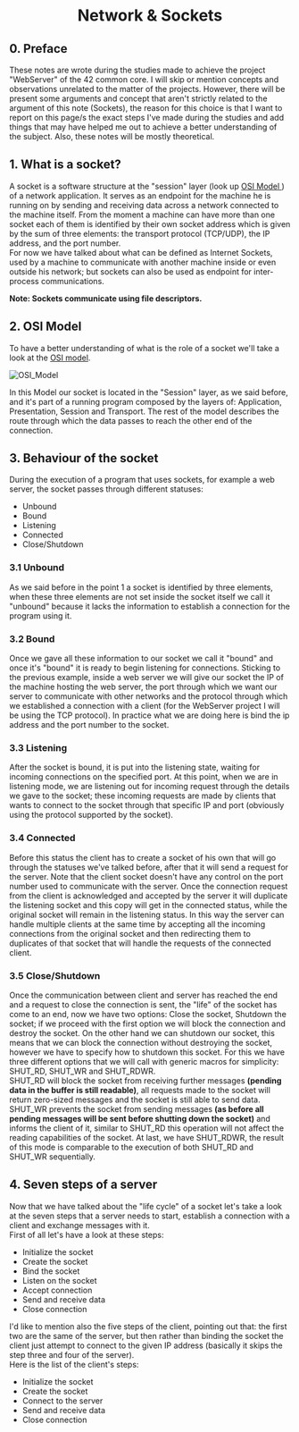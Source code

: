 # <div align='center'> Network & Sockets <div>

## 0. Preface
These notes are wrote during the studies made to achieve the project "WebServer" of the 42 common core. I will skip or mention concepts and
observations unrelated to the matter of the projects. However, there will be present some arguments and concept that aren't strictly
related to the argument of this note (Sockets), the reason for this choice is that I want to report on this page/s the exact steps I've made
during the studies and add things that may have helped me out to achieve a better understanding of the subject. Also, these notes will be mostly theoretical.

## 1. What is a socket?
A socket is a software structure at the "session" layer (look up <a href="https://it.wikipedia.org/wiki/Modello_OSI"> OSI Model </a>) of a network application.
It serves as an endpoint for the machine he is running on by sending and receiving data across a network connected to the machine itself. From the moment a machine
can have more than one socket each of them is identified by their own socket address which is given by the sum of three elements: the
transport protocol (TCP/UDP), the IP address, and the port number. <br>
For now we have talked about what can be defined as Internet Sockets, used by a machine to communicate with another machine inside or even outside
his network; but sockets can also be used as endpoint for inter-process communications. <br>

**Note: Sockets communicate using file descriptors.**

## 2. OSI Model
To have a better understanding of what is the role of a socket we'll take a look at the <a href="https://it.wikipedia.org/wiki/Modello_OSI"> OSI model</a>.<br>

![OSI_Model](https://github.com/TommyJD93/Notes/assets/59456000/d49f1aba-fc44-4707-9df6-d2ef1a490eab)

In this Model our socket is located in the "Session" layer, as we said before, and it's part of a running program composed by the layers of: Application, Presentation, Session and Transport.
The rest of the model describes the route through which the data passes to reach the other end of the connection.

## 3. Behaviour of the socket
During the execution of a program that uses sockets, for example a web server, the socket passes through different statuses:
- Unbound
- Bound
- Listening
- Connected
- Close/Shutdown

### 3.1 Unbound
As we said before in the point 1 a socket is identified by three elements, when these three elements are not set inside the socket itself we call it "unbound" because it
lacks the information to establish a connection for the program using it.

### 3.2 Bound
Once we gave all these information to our socket we call it "bound" and once it's "bound" it is ready to begin listening for
connections. Sticking to the previous example, inside a web server we will give our socket the IP of the machine hosting the
web server, the port through which we want our server to communicate with other networks and the protocol through which
we established a connection with a client (for the WebServer project I will be using the TCP protocol).
In practice what we are doing here is bind the ip address and the port number to the socket.

### 3.3 Listening
After the socket is bound, it is put into the listening state, waiting for incoming connections on the specified port. At this point,
when we are in listening mode, we are listening out for incoming request through the details we gave to the socket; these
incoming requests are made by clients that wants to connect to the socket through that specific IP and port (obviously using
the protocol supported by the socket).

### 3.4 Connected
Before this status the client has to create a socket of his own that will go through the statuses we've talked before, after that it
will send a request for the server. Note that the client socket doesn't have any control on the port number used to communicate with
the server. Once the connection request from the client is acknowledged and accepted by the server it will duplicate the listening
socket and this copy will get in the connected status, while the original socket will remain in the listening status. In this way
the server can handle multiple clients at the same time by accepting all the incoming connections from the original socket and then
redirecting them to duplicates of that socket that will handle the requests of the connected client.

### 3.5 Close/Shutdown
Once the communication between client and server has reached the end and a request to close the connection is sent, the "life" of
the socket has come to an end, now we have two options: Close the socket, Shutdown the socket; if we proceed with the first option
we will block the connection and destroy the socket. On the other hand we can shutdown our socket, this means that we can block
the connection without destroying the socket, however we have to specify how to shutdown this socket. For this we have three
different options that we will call with generic macros for simplicity: SHUT_RD, SHUT_WR and SHUT_RDWR. <br>
SHUT_RD will block the socket from receiving further messages **(pending data in the buffer is still readable)**, all requests made
to the socket will return zero-sized messages and the socket is still able to send data. SHUT_WR prevents the socket from sending
messages **(as before all pending messages will be sent before shutting down the socket)** and informs the client of it, similar to
SHUT_RD this operation will not affect the reading capabilities of the socket. At last, we have SHUT_RDWR, the result of this mode
is comparable to the execution of both SHUT_RD and SHUT_WR sequentially.

## 4. Seven steps of a server
Now that we have talked about the "life cycle" of a socket let's take a look at the seven steps that a server needs to start,
establish a connection with a client and exchange messages with it.<br>
First of all let's have a look at these steps:
- Initialize the socket
- Create the socket
- Bind the socket
- Listen on the socket
- Accept connection
- Send and receive data
- Close connection

I'd like to mention also the five steps of the client, pointing out that: the first two are the same of the server, but then
rather than binding the socket the client just attempt to connect to the given IP address (basically it skips the step three
and four of the server).<br>
Here is the list of the client's steps:
- Initialize the socket
- Create the socket
- Connect to the server
- Send and receive data
- Close connection
